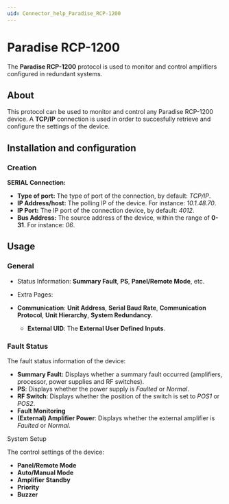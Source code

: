 ```yaml
---
uid: Connector_help_Paradise_RCP-1200
---
```


# Paradise RCP-1200

The **Paradise RCP-1200** protocol is used to monitor and control amplifiers configured in redundant systems.

## About

This protocol can be used to monitor and control any Paradise RCP-1200 device. A **TCP/IP** connection is used in order to succesfully retrieve and configure the settings of the device.

## Installation and configuration

### Creation

**SERIAL Connection:**

- **Type of port:** The type of port of the connection, by default: *TCP/IP*.
- **IP Address/host:** The polling IP of the device. For instance: *10.1.48.70*.
- **IP Port:** The IP port of the connection device, by default: *4012*.
- **Bus Address:** The source address of the device, within the range of **0-31**. For instance: *06*.

## Usage

### General

- Status Information: **Summary Fault**, **PS**, **Panel/Remote Mode**, etc.

- Extra Pages:

- **Communication**: **Unit Address**, **Serial Baud Rate**, **Communication Protocol**, **Unit Hierarchy**, **System Redundancy.**
  - **External UID**: The **External User Defined Inputs**.

### Fault Status

The fault status information of the device:

- **Summary Fault:** Displays whether a summary fault occurred (amplifiers, processor, power supplies and RF switches).
- **PS**: Displays whether the power supply is *Faulted* or *Normal*.
- **RF Switch**: Displays whether the position of the switch is set to *POS1* or *POS2*.
- **Fault Monitoring**
- **(External) Amplifier Power**: Displays whether the external amplifier is *Faulted* or *Normal*.

System Setup

The control settings of the device:

- **Panel/Remote Mode**
- **Auto/Manual Mode**
- **Amplifier Standby**
- **Priority**
- **Buzzer**
